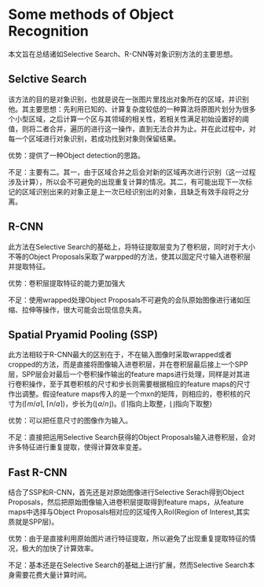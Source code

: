 # Some methods of Object Recognition

本文旨在总结诸如Selective Search、R-CNN等对象识别方法的主要思想。

## Selctive Search

该方法的目的是对象识别，也就是说在一张图片里找出对象所在的区域，并识别他。其主要思想：先利用已知的、计算复杂度较低的一种算法将原图片划分为很多个小型区域，之后计算一个区与其领域的相关性，若相关性满足初始设置好的阈值，则将二者合并，遍历的进行这一操作，直到无法合并为止。并在此过程中，对每一个区域进行对象识别，若成功找到对象则保留结果。

<!--more-->

优势：提供了一种Object detection的思路。

不足：主要有二。其一，由于区域合并之后会对新的区域再次进行识别（这一过程涉及计算），所以会不可避免的出现重复计算的情况。其二，有可能出现下一次标记的区域识别出来的对象正是上一次已经识别出的对象，且缺乏有效手段将之分离。


## R-CNN

此方法在Selective Search的基础上，将特征提取层变为了卷积层，同时对于大小不等的Object Proposals采取了warpped的方法，使其以固定尺寸输入进卷积层并提取特征。

优势：卷积层提取特征的能力更加强大

不足：使用wrapped处理Object Proposals不可避免的会队原始图像进行诸如压缩、拉伸等操作，很大可能会出现信息失真。


## Spatial Pryamid Pooling (SSP)

此方法相较于R-CNN最大的区别在于，不在输入图像时采取wrapped或者cropped的方法，而是直接将图像输入进卷积层，并在卷积层最后接上一个SPP层，SPP层会对最后一个卷积操作输出的feature maps进行处理，同样是对其进行卷积操作，至于其卷积核的尺寸和步长则需要根据相应的feature maps的尺寸作出调整。假设feature maps传入的是一个mxn的矩阵，则相应的，卷积核的尺寸为($⌈m/a⌉$, $⌈n/a$⌉)，步长为($⌊a/n⌋$)。($⌈⌉$指向上取整，$⌊⌋$指向下取整)

优势：可以把任意尺寸的图像作为输入。

不足：直接把运用Selective Search获得的Object Proposals输入进卷积层，会对许多特征进行重复提取，使得计算效率变差。


## Fast R-CNN

结合了SSP和R-CNN，首先还是对原始图像进行Selective Serach得到Object Proposals，然后把原始图像输入进卷积层提取得到feature maps，从feature maps中选择与Object Proposals相对应的区域传入RoI(Region of Interest,其实质就是SPP层)。

优势：由于是直接利用原始图片进行特征提取，所以避免了出现重复提取特征的情况，极大的加快了计算效率。

不足：基本还是在Selective Search的基础上进行扩展，然而Selective Search本身需要花费大量计算时间。

